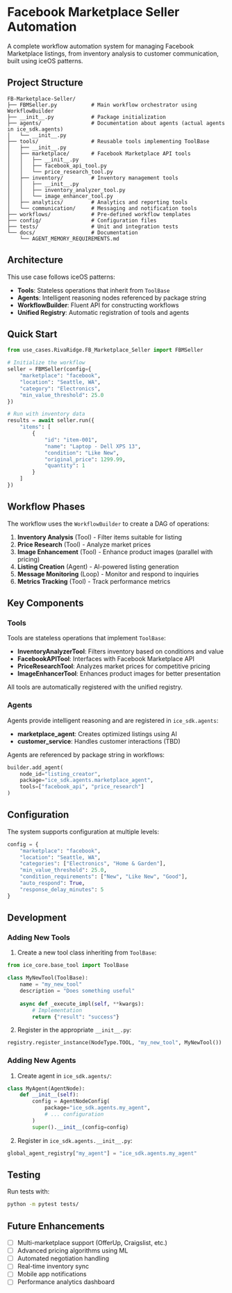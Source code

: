 # Facebook Marketplace Seller Automation

A complete workflow automation system for managing Facebook Marketplace listings, from inventory analysis to customer communication, built using iceOS patterns.

## Project Structure

```
FB-Marketplace-Seller/
├── FBMSeller.py           # Main workflow orchestrator using WorkflowBuilder
├── __init__.py            # Package initialization
├── agents/                # Documentation about agents (actual agents in ice_sdk.agents)
│   └── __init__.py
├── tools/                 # Reusable tools implementing ToolBase
│   ├── __init__.py
│   ├── marketplace/       # Facebook Marketplace API tools
│   │   ├── __init__.py
│   │   ├── facebook_api_tool.py
│   │   └── price_research_tool.py
│   ├── inventory/         # Inventory management tools
│   │   ├── __init__.py
│   │   ├── inventory_analyzer_tool.py
│   │   └── image_enhancer_tool.py
│   ├── analytics/         # Analytics and reporting tools
│   └── communication/     # Messaging and notification tools
├── workflows/             # Pre-defined workflow templates
├── config/                # Configuration files
├── tests/                 # Unit and integration tests
└── docs/                  # Documentation
    └── AGENT_MEMORY_REQUIREMENTS.md
```

## Architecture

This use case follows iceOS patterns:
- **Tools**: Stateless operations that inherit from `ToolBase`
- **Agents**: Intelligent reasoning nodes referenced by package string
- **WorkflowBuilder**: Fluent API for constructing workflows
- **Unified Registry**: Automatic registration of tools and agents

## Quick Start

```python
from use_cases.RivaRidge.FB_Marketplace_Seller import FBMSeller

# Initialize the workflow
seller = FBMSeller(config={
    "marketplace": "facebook",
    "location": "Seattle, WA",
    "category": "Electronics",
    "min_value_threshold": 25.0
})

# Run with inventory data
results = await seller.run({
    "items": [
        {
            "id": "item-001",
            "name": "Laptop - Dell XPS 13",
            "condition": "Like New",
            "original_price": 1299.99,
            "quantity": 1
        }
    ]
})
```

## Workflow Phases

The workflow uses the `WorkflowBuilder` to create a DAG of operations:

1. **Inventory Analysis** (Tool) - Filter items suitable for listing
2. **Price Research** (Tool) - Analyze market prices
3. **Image Enhancement** (Tool) - Enhance product images (parallel with pricing)
4. **Listing Creation** (Agent) - AI-powered listing generation
5. **Message Monitoring** (Loop) - Monitor and respond to inquiries
6. **Metrics Tracking** (Tool) - Track performance metrics

## Key Components

### Tools
Tools are stateless operations that implement `ToolBase`:

- **InventoryAnalyzerTool**: Filters inventory based on conditions and value
- **FacebookAPITool**: Interfaces with Facebook Marketplace API
- **PriceResearchTool**: Analyzes market prices for competitive pricing
- **ImageEnhancerTool**: Enhances product images for better presentation

All tools are automatically registered with the unified registry.

### Agents
Agents provide intelligent reasoning and are registered in `ice_sdk.agents`:

- **marketplace_agent**: Creates optimized listings using AI
- **customer_service**: Handles customer interactions (TBD)

Agents are referenced by package string in workflows:
```python
builder.add_agent(
    node_id="listing_creator",
    package="ice_sdk.agents.marketplace_agent",
    tools=["facebook_api", "price_research"]
)
```

## Configuration

The system supports configuration at multiple levels:

```python
config = {
    "marketplace": "facebook",
    "location": "Seattle, WA",
    "categories": ["Electronics", "Home & Garden"],
    "min_value_threshold": 25.0,
    "condition_requirements": ["New", "Like New", "Good"],
    "auto_respond": True,
    "response_delay_minutes": 5
}
```

## Development

### Adding New Tools

1. Create a new tool class inheriting from `ToolBase`:
```python
from ice_core.base_tool import ToolBase

class MyNewTool(ToolBase):
    name = "my_new_tool"
    description = "Does something useful"
    
    async def _execute_impl(self, **kwargs):
        # Implementation
        return {"result": "success"}
```

2. Register in the appropriate `__init__.py`:
```python
registry.register_instance(NodeType.TOOL, "my_new_tool", MyNewTool())
```

### Adding New Agents

1. Create agent in `ice_sdk.agents/`:
```python
class MyAgent(AgentNode):
    def __init__(self):
        config = AgentNodeConfig(
            package="ice_sdk.agents.my_agent",
            # ... configuration
        )
        super().__init__(config=config)
```

2. Register in `ice_sdk.agents.__init__.py`:
```python
global_agent_registry["my_agent"] = "ice_sdk.agents.my_agent"
```

## Testing

Run tests with:
```bash
python -m pytest tests/
```

## Future Enhancements

- [ ] Multi-marketplace support (OfferUp, Craigslist, etc.)
- [ ] Advanced pricing algorithms using ML
- [ ] Automated negotiation handling
- [ ] Real-time inventory sync
- [ ] Mobile app notifications
- [ ] Performance analytics dashboard 